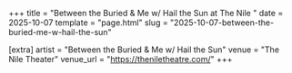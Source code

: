 +++
title = "Between the Buried & Me w/ Hail the Sun at The Nile "
date = 2025-10-07
template = "page.html"
slug = "2025-10-07-between-the-buried-me-w-hail-the-sun"

[extra]
artist = "Between the Buried & Me w/ Hail the Sun"
venue = "The Nile Theater"
venue_url = "https://theniletheatre.com/"
+++

